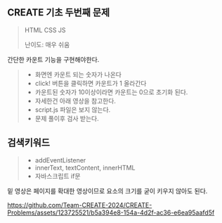 ## CREATE 기초 두번째 문제

> HTML CSS JS
>
> 난이도: 매우 쉬움

간단한 카운트 기능을 구현해야한다.

>* 화면엔 카운트 되는 숫자가 나온다
>* click! 버튼을 클릭하면 카운트가 1 올라간다
>* 카운트된 숫자가 10이상이라면 카운트는 0으로 초기화 된다.
>* 자세한건 아래 영상을 참고한다.
>* script.js 파일은 보지 않는다.
>* 문제 풀이후 검사 받는다.

## 검색키워드
>* addEventListener
>* innerText, textContent, innerHTML
>* 자바스크립트 if문

밑 영상은 페이지를 확대한 영상이므로 요소의 크기를 굳이 키우지 않아도 된다.

https://github.com/Team-CREATE-2024/CREATE-Problems/assets/123725521/b5a394e8-154a-4d2f-ac36-e6ea95aafd5f

